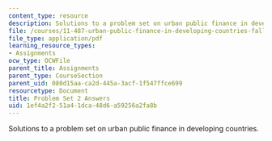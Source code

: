 ```yaml
---
content_type: resource
description: Solutions to a problem set on urban public finance in developing countries.
file: /courses/11-487-urban-public-finance-in-developing-countries-fall-2004/1ef4a2f251a41dca48d6a59256a2fa8b_ps2_ans.pdf
file_type: application/pdf
learning_resource_types:
- Assignments
ocw_type: OCWFile
parent_title: Assignments
parent_type: CourseSection
parent_uid: 080d15aa-ca2d-445a-3acf-1f547ffce699
resourcetype: Document
title: Problem Set 2 Answers
uid: 1ef4a2f2-51a4-1dca-48d6-a59256a2fa8b
---
```

Solutions to a problem set on urban public finance in developing countries.

